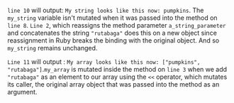`line 10` will output: `My string looks like this now: pumpkins`. The `my_string` variable isn't mutated when it was passed into the method on `line 8`. `Line 2`, which reassigns the method parameter `a_string_parameter` and concatenates the string `"rutabaga"` does this on a new object since reassignment in Ruby breaks the binding with the original object. And so `my_string` remains unchanged.

`Line 11` will output : `My array looks like this now: ["pumpkins", "rutabaga"]`.`my_array` is mutated inside the method on `line 3` when we add `"rutabaga"` as an element to our array using the `<<` operator, which mutates its caller, the original array object that was passed into the method as an argument.